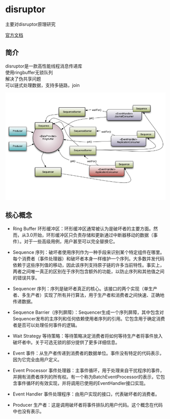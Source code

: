 # disruptor

主要对disruptor原理研究

[官方文档](https://lmax-exchange.github.io/disruptor/user-guide/index.html)

## 简介

disruptor是一款高性能线程消息传递库  
使用ringbuffer无锁队列  
解决了伪共享问题  
可以链式处理数据，支持多链路，join

![avatar](img/models.png)

## 核心概念

- Ring Buffer 环形缓冲区：环形缓冲区通常被认为是破坏者的主要方面。然而，从3.0开始，环形缓冲区只负责存储和更新通过中断器移动的数据（事件）。对于一些高级用例，用户甚至可以完全替换它。

- Sequence 序列：破坏者使用序列作为一种手段来识别某个特定组件在哪里。每个消费者（事件处理器）和破坏者本身一样维护一个序列。大多数并发代码依赖于这些序列值的移动，因此该序列支持原子链的许多当前特性。事实上，两者之间唯一真正的区别在于序列包含额外的功能，以防止序列和其他值之间的错误共享。


- Sequencer 序列：序列是破坏者真正的核心。该接口的两个实现（单生产者、多生产者）实现了所有并行算法，用于生产者和消费者之间快速、正确地传递数据。

- Sequence Barrier（序列屏障）：Sequencer生成一个序列屏障，其中包含对Sequencer发布的主序列和任何依赖使用者序列的引用。它包含用于确定消费者是否可以处理任何事件的逻辑。

- Wait Strategy 等待策略：等待策略决定消费者将如何等待生产者将事件放入破坏者中。关于可选无锁的部分提供了更多详细信息。

- Event 事件：从生产者传递到消费者的数据单位。事件没有特定的代码表示，因为它完全由用户定义。

- Event Processor 事件处理器：主事件循环，用于处理来自干扰程序的事件，并拥有消费者序列的所有权。有一个称为BatchEventProcessor的表示，它包含事件循环的有效实现，并将调用已使用的EventHandler接口实现。

- Event Handler 事件处理程序：由用户实现的接口，代表破坏者的消费者。

- Producer 生产者：这是调用破坏者将事件排队的用户代码。这个概念在代码中也没有表示。




